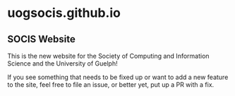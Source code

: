 uogsocis.github.io
==================

SOCIS Website
------------------

This is the new website for the Society of Computing and Information Science and the University of Guelph!

If you see something that needs to be fixed up or want to add a new feature to the site, feel free to file an issue,
or better yet, put up a PR with a fix.
